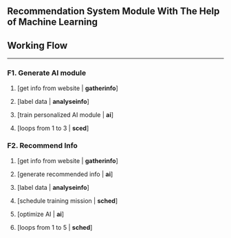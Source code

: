 Recommendation System Module With The Help of Machine Learning
---

## Working Flow
---

### F1. Generate AI module
1. [get info from website | **gatherinfo**]

2. [label data | **analyseinfo**]

3. [train personalized AI module | **ai**]

4. [loops from 1 to 3 | **sced**]

### F2. Recommend Info
1. [get info from website | **gatherinfo**]

2. [generate recommended info | **ai**]

3. [label data | **analyseinfo**]

4. [schedule training mission | **sched**]

5. [optimize AI | **ai**]

6. [loops from 1 to 5 | **sched**]
